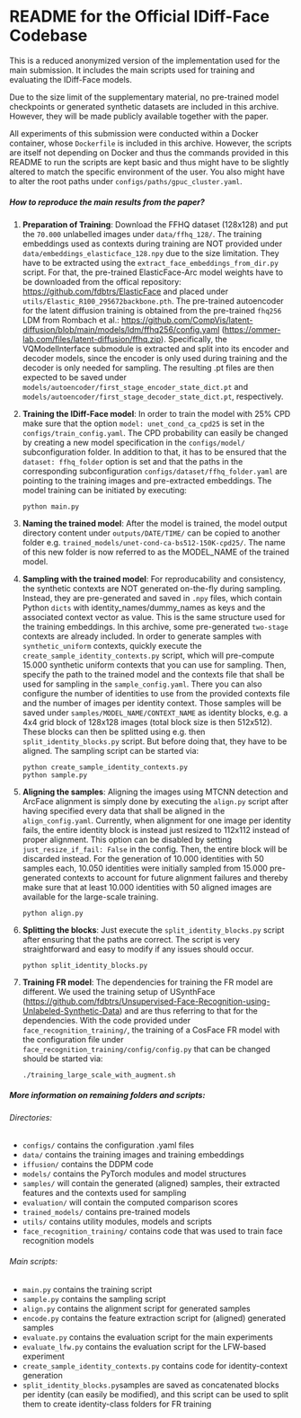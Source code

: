 # README for the Official IDiff-Face Codebase

This is a reduced anonymized version of the implementation used for the main submission. It includes the main scripts used for training and evaluating the IDiff-Face models.

Due to the size limit of the supplementary material, no pre-trained model checkpoints or generated synthetic datasets are included in this archive. However, they will be made publicly available together with the paper.

All experiments of this submission were conducted within a Docker container, whose `Dockerfile` is included in this archive. However, the scripts are itself not depending on Docker and thus the commands provided in this README to run the scripts are kept basic and thus might have to be slightly altered to match the specific environment of the user. You also might have to alter the root paths under `configs/paths/gpuc_cluster.yaml`.

##### How to reproduce the main results from the paper?
1. **Preparation of Training**: Download the FFHQ dataset (128x128) and put the `70.000` unlabelled images under `data/ffhq_128/`. The training embeddings used as contexts during training are NOT provided under `data/embeddings_elasticface_128.npy` due to the size limitation. They have to be extracted using the `extract_face_embeddings_from_dir.py` script. For that, the pre-trained ElasticFace-Arc model weights have to be downloaded from the offical repository: https://github.com/fdbtrs/ElasticFace and placed under `utils/Elastic_R100_295672backbone.pth`. The pre-trained autoencoder for the latent diffusion training is obtained from the pre-trained `fhq256` LDM from Rombach et al.: https://github.com/CompVis/latent-diffusion/blob/main/models/ldm/ffhq256/config.yaml (https://ommer-lab.com/files/latent-diffusion/ffhq.zip). Specifically, the VQModelInterface submodule is extracted and split into its encoder and decoder models, since the encoder is only used during training and the decoder is only needed for sampling. The resulting .pt files are then expected to be saved under `models/autoencoder/first_stage_encoder_state_dict.pt` and `models/autoencoder/first_stage_decoder_state_dict.pt`, respectively.
2. **Training the IDiff-Face model**: In order to train the model with 25% CPD make sure that the option `model: unet_cond_ca_cpd25` is set in the `configs/train_config.yaml`. The CPD probability can easily be changed by creating a new model specification in the `configs/model/` subconfiguration folder. In addition to that, it has to be ensured that the `dataset: ffhq_folder` option is set and that the paths in the corresponding subconfiguration `configs/dataset/ffhq_folder.yaml` are pointing to the training images and pre-extracted embeddings. The model training can be initiated by executing:
    ```
    python main.py
    ``` 

3. **Naming the trained model**: After the model is trained, the model output directory content under `outputs/DATE/TIME/` can be copied to another folder e.g. `trained_models/unet-cond-ca-bs512-150K-cpd25/`. The name of this new folder is now referred to as the MODEL_NAME of the trained model.
4. **Sampling with the trained model**: For reproducability and consistency, the synthetic contexts are NOT generated on-the-fly during sampling. Instead, they are pre-generated and saved in `.npy` files, which contain Python `dicts` with identity_names/dummy_names as keys and the associated context vector as value. This is the same structure used for the training embeddings. In this archive, some pre-generated `two-stage` contexts are already included. In order to generate samples with `synthetic_uniform` contexts, quickly execute the `create_sample_identity_contexts.py` script, which will pre-compute 15.000 synthetic uniform contexts that you can use for sampling. Then, specify the path to the trained model and the contexts file that shall be used for sampling in the `sample_config.yaml`. There you can also configure the number of identities to use from the provided contexts file and the number of images per identity context. Those samples will be saved under `samples/MODEL_NAME/CONTEXT_NAME` as identity blocks, e.g. a 4x4 grid block of 128x128 images (total block size is then 512x512). These blocks can then be splitted using e.g. then `split_identity_blocks.py` script. But before doing that, they have to be aligned. The sampling script can be started via:
    ```
    python create_sample_identity_contexts.py
    python sample.py
    ``` 
6. **Aligning the samples**: Aligning the images using MTCNN detection and ArcFace alignment is simply done by executing the `align.py` script after having specified every data that shall be aligned in the `align_config.yaml`. Currently, when alignment for one image per identity fails, the entire identity block is instead just resized to 112x112 instead of proper alignment. This option can be disabled by setting `just_resize_if_fail: False` in the config. Then, the entire block will be discarded instead. For the generation of 10.000 identities with 50 samples each, 10.050 identities were initially sampled from 15.000 pre-generated contexts to account for future alignment failures and thereby make sure that at least 10.000 identities with 50 aligned images are available for the large-scale training.
    ```
    python align.py
    ``` 
7. **Splitting the blocks**: Just execute the `split_identity_blocks.py` script after ensuring that the paths are correct. The script is very straightforward and easy to modify if any issues should occur.
    ```
    python split_identity_blocks.py
    ``` 
8. **Training FR model**: The dependencies for training the FR model are different. We used the training setup of USynthFace (https://github.com/fdbtrs/Unsupervised-Face-Recognition-using-Unlabeled-Synthetic-Data) and are thus referring to that for the dependencies. With the code provided under `face_recognition_training/`, the training of a CosFace FR model with the configuration file under `face_recognition_training/config/config.py` that can be changed should be started via:
    ```
    ./training_large_scale_with_augment.sh
    ``` 
    
##### More information on remaining folders and scripts:
###### Directories:
- `configs/` contains the configuration .yaml files
- `data/` contains the training images and training embeddings
- `iffusion/` contains the DDPM code
- `models/` contains the PyTorch modules and model structures
- `samples/` will contain the generated (aligned) samples, their extracted features and the contexts used for sampling
- `evaluation/` will contain the computed comparison scores
- `trained_models/` contains pre-trained models
- `utils/` contains utility modules, models and scripts
- `face_recognition_training/` contains code that was used to train face recognition models

###### Main scripts:
- `main.py` contains the training script
- `sample.py` contains the sampling script
- `align.py` contains the alignment script for generated samples
- `encode.py` contains the feature extraction script for (aligned) generated samples
- `evaluate.py` contains the evaluation script for the main experiments
- `evaluate_lfw.py` contains the evaluation script for the LFW-based experiment
- `create_sample_identity_contexts.py` contains code for identity-context generation
- `split_identity_blocks.py`samples are saved as concatenated blocks per identity (can easily be modified),
              and this script can be used to split them to create identity-class folders for FR training